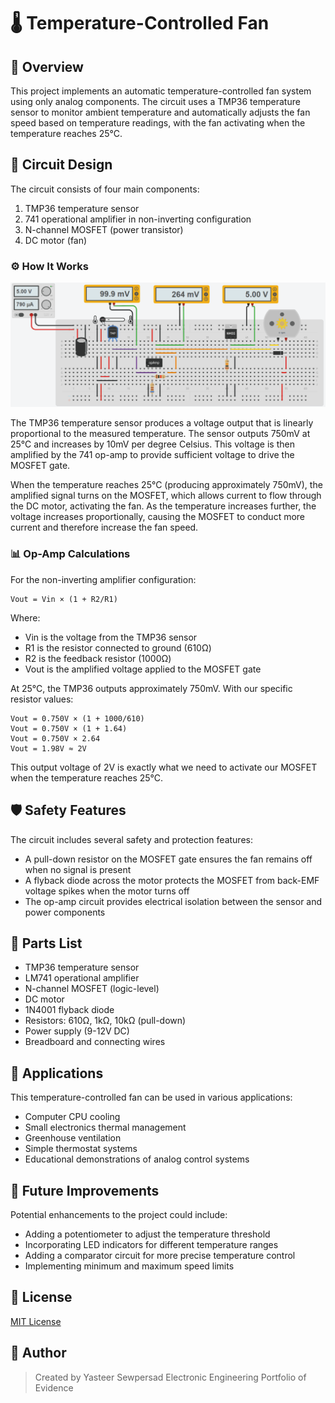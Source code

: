 # 🌡️ Temperature-Controlled Fan

## 📝 Overview
This project implements an automatic temperature-controlled fan system using only analog components. The circuit uses a TMP36 temperature sensor to monitor ambient temperature and automatically adjusts the fan speed based on temperature readings, with the fan activating when the temperature reaches 25°C.

## 🔌 Circuit Design

The circuit consists of four main components:
1. TMP36 temperature sensor
2. 741 operational amplifier in non-inverting configuration
3. N-channel MOSFET (power transistor)
4. DC motor (fan)

### ⚙️ How It Works

![Circuit Demo](AnalogSpeedControllerDemo.gif)

The TMP36 temperature sensor produces a voltage output that is linearly proportional to the measured temperature. The sensor outputs 750mV at 25°C and increases by 10mV per degree Celsius. This voltage is then amplified by the 741 op-amp to provide sufficient voltage to drive the MOSFET gate.

When the temperature reaches 25°C (producing approximately 750mV), the amplified signal turns on the MOSFET, which allows current to flow through the DC motor, activating the fan. As the temperature increases further, the voltage increases proportionally, causing the MOSFET to conduct more current and therefore increase the fan speed.

### 📊 Op-Amp Calculations

For the non-inverting amplifier configuration:

```
Vout = Vin × (1 + R2/R1)
```

Where:
- Vin is the voltage from the TMP36 sensor
- R1 is the resistor connected to ground (610Ω)
- R2 is the feedback resistor (1000Ω)
- Vout is the amplified voltage applied to the MOSFET gate

At 25°C, the TMP36 outputs approximately 750mV. With our specific resistor values:
```
Vout = 0.750V × (1 + 1000/610)
Vout = 0.750V × (1 + 1.64)
Vout = 0.750V × 2.64
Vout = 1.98V ≈ 2V
```

This output voltage of 2V is exactly what we need to activate our MOSFET when the temperature reaches 25°C.

## 🛡️ Safety Features

The circuit includes several safety and protection features:
- A pull-down resistor on the MOSFET gate ensures the fan remains off when no signal is present
- A flyback diode across the motor protects the MOSFET from back-EMF voltage spikes when the motor turns off
- The op-amp circuit provides electrical isolation between the sensor and power components

## 🛒 Parts List

- TMP36 temperature sensor
- LM741 operational amplifier
- N-channel MOSFET (logic-level)
- DC motor
- 1N4001 flyback diode
- Resistors: 610Ω, 1kΩ, 10kΩ (pull-down)
- Power supply (9-12V DC)
- Breadboard and connecting wires

## 🚀 Applications

This temperature-controlled fan can be used in various applications:
- Computer CPU cooling
- Small electronics thermal management
- Greenhouse ventilation
- Simple thermostat systems
- Educational demonstrations of analog control systems

## 🔮 Future Improvements

Potential enhancements to the project could include:
- Adding a potentiometer to adjust the temperature threshold
- Incorporating LED indicators for different temperature ranges
- Adding a comparator circuit for more precise temperature control
- Implementing minimum and maximum speed limits

## 📄 License
[MIT License](LICENSE)

## 👤 Author
> Created by Yasteer Sewpersad
> Electronic Engineering Portfolio of Evidence
